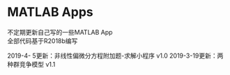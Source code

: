 # MATLAB Apps
不定期更新自己写的一些MATLAB App  
全部代码基于R2018b编写  

2019-4- 5更新：非线性偏微分方程附加题-求解小程序 v1.0
2019-3-19更新：两种群竞争模型 v1.1  
   
